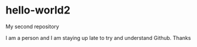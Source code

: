 # hello-world2
My second repository

I am a person and I am staying up late to try and understand Github. Thanks
